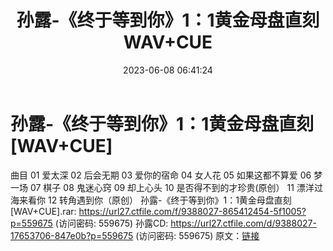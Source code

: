 ﻿---
title: 孙露-《终于等到你》1：1黄金母盘直刻WAV+CUE
date: 2023-06-08 06:41:24
categories: WAV车载音乐、镜像
tags: 华语中文
---
# 孙露-《终于等到你》1：1黄金母盘直刻[WAV+CUE]

曲目
01 爱太深
02 后会无期
03 爱你的宿命
04 女人花
05 如果这都不算爱
06 梦一场
07 棋子
08 鬼迷心窍
09 却上心头
10 是否得不到的才珍贵(原创）
11 漂洋过海来看你
12 转角遇到你（原创）
孙露-《终于等到你》1：1黄金母盘直刻[WAV+CUE].rar: https://url27.ctfile.com/f/9388027-865412454-5f1005?p=559675
(访问密码: 559675)
孙露CD: https://url27.ctfile.com/d/9388027-17653706-847e0b?p=559675
(访问密码: 559675)
原文：[链接](https://blog.sina.com.cn/s/blog_1647c7e760103128v.html)